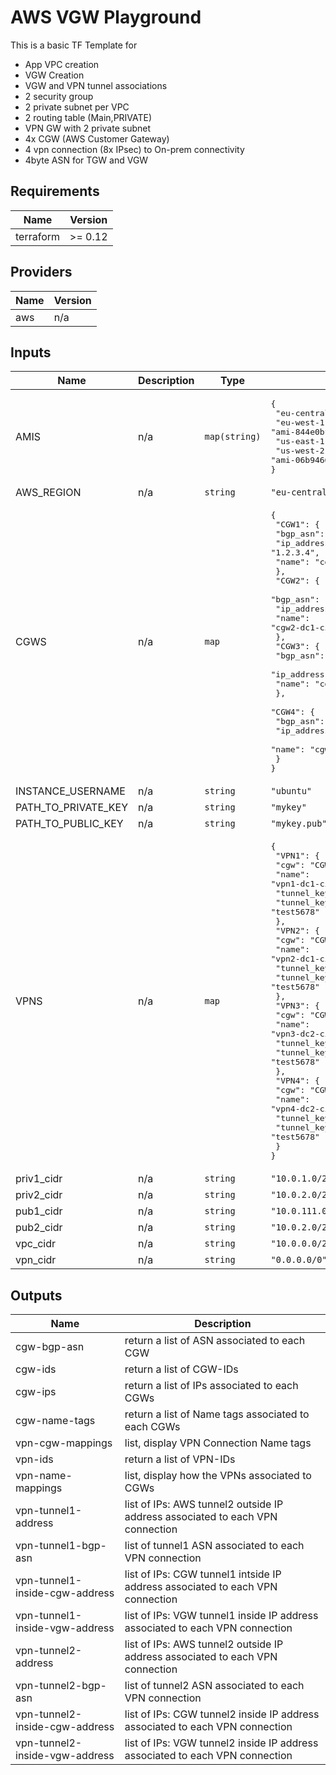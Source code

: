 # AWS VGW Playground
This is a basic TF Template for 
 - App VPC creation
 - VGW Creation
 - VGW and VPN tunnel associations
 - 2 security group 
 - 2 private subnet per VPC
 - 2 routing table (Main,PRIVATE)
 - VPN GW with 2 private subnet
 - 4x CGW (AWS Customer Gateway)
 - 4 vpn connection (8x IPsec) to On-prem connectivity
 - 4byte ASN for TGW and VGW

## Requirements




| Name | Version |
|------|---------|
| terraform | >= 0.12 |

## Providers

| Name | Version |
|------|---------|
| aws | n/a |

## Inputs

| Name | Description | Type | Default | Required |
|------|-------------|------|---------|:--------:|
| AMIS | n/a | `map(string)` | <pre>{<br>  "eu-central-1": "ami-027583e616ca104df",<br>  "eu-west-1": "ami-844e0bf7",<br>  "us-east-1": "ami-13be557e",<br>  "us-west-2": "ami-06b94666"<br>}</pre> | no |
| AWS\_REGION | n/a | `string` | `"eu-central-1"` | no |
| CGWS | n/a | `map` | <pre>{<br>  "CGW1": {<br>    "bgp_asn": "65412",<br>    "ip_address": "1.2.3.4",<br>    "name": "cgw1-dc1-cisco1"<br>  },<br>  "CGW2": {<br>    "bgp_asn": "65412",<br>    "ip_address": "2.2.3.4",<br>    "name": "cgw2-dc1-cisco2"<br>  },<br>  "CGW3": {<br>    "bgp_asn": "65412",<br>    "ip_address": "3.2.3.4",<br>    "name": "cgw3-dc2-cisco1"<br>  },<br>  "CGW4": {<br>    "bgp_asn": "65412",<br>    "ip_address": "4.2.3.4",<br>    "name": "cgw4-dc2-cisco2"<br>  }<br>}</pre> | no |
| INSTANCE\_USERNAME | n/a | `string` | `"ubuntu"` | no |
| PATH\_TO\_PRIVATE\_KEY | n/a | `string` | `"mykey"` | no |
| PATH\_TO\_PUBLIC\_KEY | n/a | `string` | `"mykey.pub"` | no |
| VPNS | n/a | `map` | <pre>{<br>  "VPN1": {<br>    "cgw": "CGW1",<br>    "name": "vpn1-dc1-cisco1",<br>    "tunnel_key1": "test1234",<br>    "tunnel_key2": "test5678"<br>  },<br>  "VPN2": {<br>    "cgw": "CGW2",<br>    "name": "vpn2-dc1-cisco2",<br>    "tunnel_key1": "test1234",<br>    "tunnel_key2": "test5678"<br>  },<br>  "VPN3": {<br>    "cgw": "CGW3",<br>    "name": "vpn3-dc2-cisco1",<br>    "tunnel_key1": "test1234",<br>    "tunnel_key2": "test5678"<br>  },<br>  "VPN4": {<br>    "cgw": "CGW4",<br>    "name": "vpn4-dc2-cisco2",<br>    "tunnel_key1": "test1234",<br>    "tunnel_key2": "test5678"<br>  }<br>}</pre> | no |
| priv1\_cidr | n/a | `string` | `"10.0.1.0/24"` | no |
| priv2\_cidr | n/a | `string` | `"10.0.2.0/24"` | no |
| pub1\_cidr | n/a | `string` | `"10.0.111.0/24"` | no |
| pub2\_cidr | n/a | `string` | `"10.0.2.0/24"` | no |
| vpc\_cidr | n/a | `string` | `"10.0.0.0/22"` | no |
| vpn\_cidr | n/a | `string` | `"0.0.0.0/0"` | no |

## Outputs


| Name | Description |
|------|-------------|
| cgw-bgp-asn | return a list of ASN associated to each CGW |
| cgw-ids | return a list of CGW-IDs |
| cgw-ips | return a list of IPs associated to each CGWs |
| cgw-name-tags | return a list of Name tags associated to each CGWs |
| vpn-cgw-mappings | list, display VPN Connection Name tags |
| vpn-ids | return a list of VPN-IDs |
| vpn-name-mappings | list, display how the VPNs associated to CGWs |
| vpn-tunnel1-address | list of IPs: AWS tunnel2 outside IP address associated to each VPN connection |
| vpn-tunnel1-bgp-asn | list of tunnel1 ASN associated to each VPN connection |
| vpn-tunnel1-inside-cgw-address | list of IPs: CGW tunnel1 intside IP address associated to each VPN connection |
| vpn-tunnel1-inside-vgw-address | list of IPs: VGW tunnel1 inside IP address associated to each VPN connection |
| vpn-tunnel2-address | list of IPs: AWS tunnel2 outside IP address associated to each VPN connection |
| vpn-tunnel2-bgp-asn | list of tunnel2 ASN associated to each VPN connection |
| vpn-tunnel2-inside-cgw-address | list of IPs: CGW tunnel2 inside IP address associated to each VPN connection |
| vpn-tunnel2-inside-vgw-address | list of IPs: VGW tunnel2 inside IP address associated to each VPN connection |


